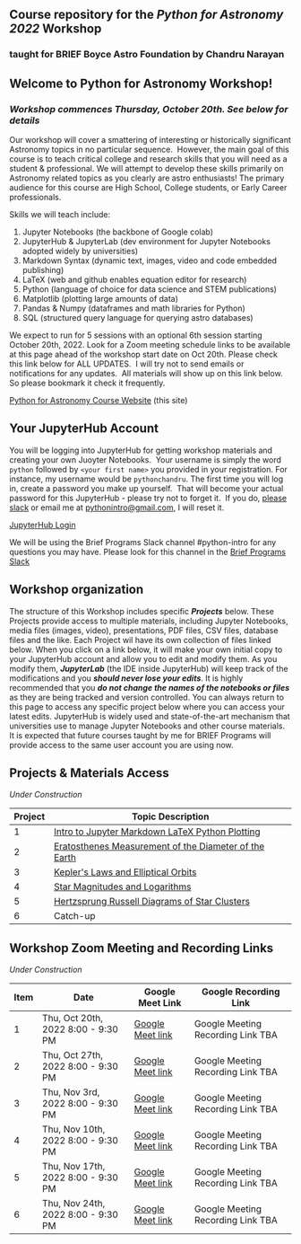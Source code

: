 ## Course repository for the ***Python for Astronomy 2022*** Workshop 
### taught for BRIEF Boyce Astro Foundation by Chandru Narayan

## Welcome to Python for Astronomy Workshop! 
### *Workshop commences Thursday, October 20th. See below for details*
Our workshop will cover a smattering of interesting or historically significant Astronomy topics in no particular sequence.  However, the main goal of this course is to teach critical college and research skills that you will need as a student & professional. We will attempt to develop these skills primarily on Astronomy related topics as you clearly are astro enthusiasts!  The primary audience for this course are High School, College students, or Early Career professionals. 

Skills we will teach include:
1. Jupyter Notebooks (the backbone of Google colab)
1. JupyterHub & JupyterLab (dev environment for Jupyter Notebooks adopted widely by universities)
1. Markdown Syntax (dynamic text, images, video and code embedded publishing)
1. LaTeX (web and github enables equation editor for research)
1. Python (language of choice for data science and STEM publications)
1. Matplotlib (plotting large amounts of data)
1. Pandas & Numpy (dataframes and math libraries for Python)
1. SQL (structured query language for querying astro databases)

We expect to run for 5 sessions with an optional 6th session starting October 20th, 2022. Look for a Zoom meeting schedule links to be available at this page ahead of the workshop start date on Oct 20th. Please check this link below for ALL UPDATES.  I will try not to send emails or notifications for any updates.  All materials will show up on this link below.  So please bookmark it check it frequently. 

[Python for Astronomy Course Website](http://drunarayan.github.io/python4astronomy)  (this site)

## Your JupyterHub Account
You will be logging into JupyterHub for getting workshop materials and creating your own Juoyter Notebooks.  Your username is simply the word ```python``` followed by ```<your first name>``` you provided in your registration. For instance, my username would be ```pythonchandru```. The first time you will log in, create a password you make up yourself.  That will become your actual password for this JupyterHub - please try not to forget it.  If you do, [please slack](https://briefprograms.slack.com/archives/C037H58JUV6) or email me at pythonintro@gmail.com, I will reset it.

[JupyterHub Login](https://bushastrolab.com/hub/login)

We will be using the Brief Programs Slack channel #python-intro for any questions you may have. Please look for this channel in the [Brief Programs Slack](https://briefprograms.slack.com/archives/C037H58JUV6)

## Workshop organization
The structure of this Workshop includes specific ***Projects*** below.  These Projects provide access to multiple materials, including Jupyter Notebooks, media files (images, video), presentations, PDF files, CSV files, database files and the like.  Each Project wil have its own collection of files linked below.  When you click on a link below, it will make your own initial copy to your JupyterHub account and allow you to edit and modify them.  As you modify them, ***JupyterLab*** (the IDE inside JupyterHub) will keep track of the modifications and you ***should never lose your edits***.  It is highly recommended that you ***do not change the names of the notebooks or files*** as they are being tracked and version controlled. You can always return to this page to access any specific project below where you can access your latest edits.  JupyterHub is widely used and state-of-the-art mechanism that universities use to manage Jupyter Notebooks and other course materials.  It is expected that future courses taught by me for BRIEF Programs will provide access to the same user account you are using now.

## Projects & Materials Access 
*Under Construction*

Project|Topic Description
---|---
1|<a href="https://drunarayan.github.io/python4astronomy/intro_jupyter_python" target="_blank">Intro to Jupyter Markdown LaTeX Python Plotting</a>
2|<a href="https://drunarayan.github.io/python4astronomy/dia_of_earth" target="_blank">Eratosthenes Measurement of the Diameter of the Earth</a>
3|<a href="https://drunarayan.github.io/python4astronomy/keplerian_orbits" target="_blank">Kepler's Laws and Elliptical Orbits</a>
4|<a href="https://drunarayan.github.io/python4astronomy/star_magnitudes" target="_blank">Star Magnitudes and Logarithms</a>
5|<a href="https://drunarayan.github.io/python4astronomy/cluster_hrd" target="_blank">Hertzsprung Russell Diagrams of Star Clusters</a>
6|Catch-up

## Workshop Zoom Meeting and Recording Links 
*Under Construction*

Item|Date|Google Meet Link|Google Recording Link
---|---|---|---
1|Thu, Oct 20th, 2022 8:00 - 9:30 PM|[Google Meet link](https://meet.google.com/hwo-ttfv-smv)|Google Meeting Recording Link TBA
2|Thu, Oct 27th, 2022 8:00 - 9:30 PM|[Google Meet link](https://meet.google.com/hwo-ttfv-smv)|Google Meeting Recording Link TBA
3|Thu, Nov 3rd, 2022  8:00 - 9:30 PM|[Google Meet link](https://meet.google.com/hwo-ttfv-smv)|Google Meeting Recording Link TBA
4|Thu, Nov 10th, 2022 8:00 - 9:30 PM|[Google Meet link](https://meet.google.com/hwo-ttfv-smv)|Google Meeting Recording Link TBA
5|Thu, Nov 17th, 2022 8:00 - 9:30 PM|[Google Meet link](https://meet.google.com/hwo-ttfv-smv)|Google Meeting Recording Link TBA
6|Thu, Nov 24th, 2022 8:00 - 9:30 PM|[Google Meet link](https://meet.google.com/hwo-ttfv-smv)|Google Meeting Recording Link TBA

